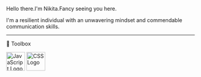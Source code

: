 Hello there.I'm Nikita.Fancy seeing you here.

I'm a resilient individual with an unwavering mindset and commendable communication skills.

---


🧰 Toolbox

<img src="https://cdn.worldvectorlogo.com/logos/c-1.svg" alt="JavaScript Logo" width="50" height="50"/> <img src="https://cdn.worldvectorlogo.com/logos/css3.svg" alt="CSS Logo" width="50" height="50"/>
